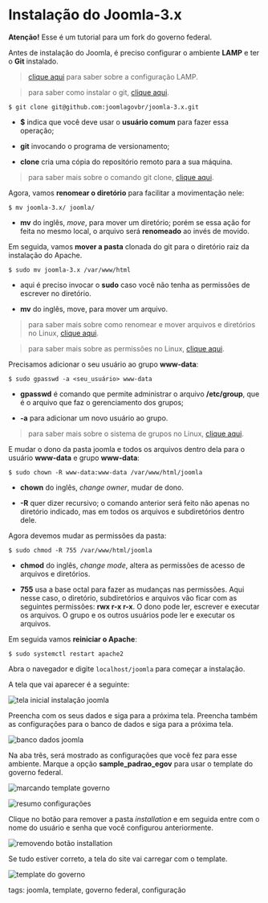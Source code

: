 # Instalação do Joomla-3.x

**Atenção!** Esse é um tutorial para um fork do governo federal. 

Antes de instalação do Joomla, é preciso configurar o ambiente **LAMP** e ter o **Git** instalado. 

> [clique aqui](p0034_lamp.md) para saber sobre a configuração LAMP.

> para saber como instalar o git, [clique aqui](git/p0000_instalacao_git_linux.md).

```
$ git clone git@github.com:joomlagovbr/joomla-3.x.git
```

- **$** indica que você deve usar o **usuário comum** para fazer essa operação;

- **git** invocando o programa de versionamento;

- **clone** cria uma cópia do repositório remoto para a sua máquina.

> para saber mais sobre o comando git clone, [clique aqui](git/p0023_clone.md).

Agora, vamos **renomear o diretório** para facilitar a movimentação nele:

```
$ mv joomla-3.x/ joomla/
```

- **mv** do inglês, *move*, para mover um diretório; porém se essa ação for feita no mesmo local, o arquivo será **renomeado** ao invés de movido.

Em seguida, vamos **mover a pasta** clonada do git para o diretório raiz da instalação do Apache.

```
$ sudo mv joomla-3.x /var/www/html
```

- aqui é preciso invocar o **sudo** caso você não tenha as permissões de escrever no diretório.

- **mv** do inglês, move, para mover um arquivo.

> para saber mais sobre como renomear e mover arquivos e diretórios no Linux, [clique aqui](linux/p0022_mv.md).

> para saber mais sobre as permissões no Linux, [clique aqui](linux/p0031_permissoes.md).

Precisamos adicionar o seu usuário ao grupo **www-data**:

```
$ sudo gpasswd -a <seu_usuário> www-data
```

- **gpasswd** é comando que permite administrar o arquivo **/etc/group**, que é o arquivo que faz o gerenciamento dos grupos;

- **-a** para adicionar um novo usuário ao grupo.

> para saber mais sobre o sistema de grupos no Linux, [clique aqui](linux/p0028_groups.md).

E mudar o dono da pasta joomla e todos os arquivos dentro dela para o usuário **www-data** e grupo **www-data**:

```
$ sudo chown -R www-data:www-data /var/www/html/joomla
```

- **chown** do inglês, *change owner*, mudar de dono. 

- **-R** quer dizer recursivo; o comando anterior será feito não apenas no diretório indicado, mas em todos os arquivos e subdiretórios dentro dele.

Agora devemos mudar as permissões da pasta:

```
$ sudo chmod -R 755 /var/www/html/joomla
```

- **chmod** do inglês, *change mode*, altera as permissões de acesso de arquivos e diretórios.

- **755** usa a base octal para fazer as mudanças nas permissões. Aqui nesse caso, o diretório, subdiretórios e arquivos vão ficar com as seguintes permissões: **rwx r-x r-x**. O dono pode ler, escrever e executar os arquivos. O grupo e os outros usuários pode ler e executar os arquivos.

Em seguida vamos **reiniciar o Apache**:

```
$ sudo systemctl restart apache2
```

Abra o navegador e digite ```localhost/joomla``` para começar a instalação.

A tela que vai aparecer é a seguinte:

![tela inicial instalação joomla](img/p0035-0.png)

Preencha com os seus dados e siga para a próxima tela. Preencha também as configurações para o banco de dados e siga para a próxima tela.

![banco dados joomla](img/p0035-1.png)

Na aba três, será mostrado as configurações que você fez para esse ambiente. Marque a opção **sample_padrao_egov** para usar o template do governo federal.

![marcando template governo](img/p0035-2.png)

![resumo configurações](img/p0035-3.png)

Clique no botão para remover a pasta *installation* e em seguida entre com o nome do usuário e senha que você configurou anteriormente.

![removendo botão installation](img/p0035-4.png)

Se tudo estiver correto, a tela do site vai carregar com o template.

![template do governo](img/p0035-5.png)

tags: joomla, template, governo federal, configuração
